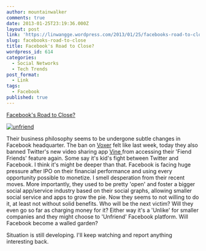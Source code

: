 ```yaml
---
author: mountainwalker
comments: true
date: 2013-01-25T23:19:36.000Z
layout: post
link: 'https://linwangge.wordpress.com/2013/01/25/facebooks-road-to-close/'
slug: facebooks-road-to-close
title: Facebook's Road to Close?
wordpress_id: 614
categories:
  - Social Networks
  - Tech Trends
post_format:
  - Link
tags:
  - Facebook
published: true
---
```


[Facebook's Road to Close?](http://techcrunch.com/2013/01/24/my-precious-social-graph/)

[![unfriend](http://linwangge.files.wordpress.com/2013/01/unfriend.jpg)](http://linwangge.files.wordpress.com/2013/01/unfriend.jpg)

Their business philosophy seems to be undergone subtle changes in Facebook headquarter. The ban on [Voxer](http://gigaom.com/2013/01/18/now-that-is-has-voice-messaging-facebook-un-friends-aka-blocks-voxer/) felt like last week, today they also banned Twitter's new video sharing app [Vine ](http://blog.twitter.com/2013/01/vine-new-way-to-share-video.html)from accessing their 'Fiend Friends' feature again. Some say it's kid's fight between Twitter and Facebook. I think it's might be deeper than that. Facebook is facing huge pressure after IPO on their financial performance and using every opportunity possible to monetize. I smell desperation from their recent moves. More importantly, they used to be pretty 'open' and foster a bigger social app/service industry based on their social graphs, allowing smaller social service and apps to grow the pie. Now they seems to not willing to do it, at least not without solid benefits. Who will be the next victim? Will they even go so far as charging money for it? Either way it's a 'Unlike' for smaller companies and they might choose to 'Unfriend' Facebook platform. Will Facebook become a walled garden?

Situation is still developing. I'll keep watching and report anything interesting back.
